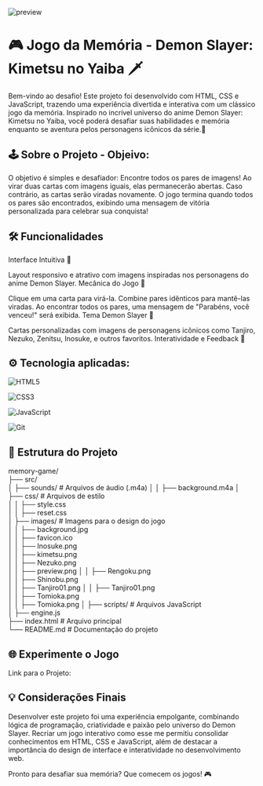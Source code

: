 
![preview](https://github.com/user-attachments/assets/f0123d8e-de04-463c-afb6-7409df50ba03)

# 🎮 Jogo da Memória - Demon Slayer: Kimetsu no Yaiba 🗡️

Bem-vindo ao desafio! Este projeto foi desenvolvido com HTML, CSS e JavaScript, trazendo uma experiência divertida e interativa com um clássico jogo da memória. Inspirado no incrível universo do anime Demon Slayer: Kimetsu no Yaiba, você poderá desafiar suas habilidades e memória enquanto se aventura pelos personagens icônicos da série.🚀

## 🕹️ Sobre o Projeto - Objeivo:

O objetivo é simples e desafiador:
Encontre todos os pares de imagens!
Ao virar duas cartas com imagens iguais, elas permanecerão abertas. Caso contrário, as cartas serão viradas novamente. O jogo termina quando todos os pares são encontrados, exibindo uma mensagem de vitória personalizada para celebrar sua conquista!

## 🛠️ Funcionalidades

Interface Intuitiva 📸

Layout responsivo e atrativo com imagens inspiradas nos personagens do anime Demon Slayer.
Mecânica do Jogo 🧩

Clique em uma carta para virá-la.
Combine pares idênticos para mantê-las viradas.
Ao encontrar todos os pares, uma mensagem de "Parabéns, você venceu!" será exibida.
Tema Demon Slayer 🌸

Cartas personalizadas com imagens de personagens icônicos como Tanjiro, Nezuko, Zenitsu, Inosuke, e outros favoritos.
Interatividade e Feedback 🚀

## ⚙️ Tecnologia aplicadas:

![HTML5](https://img.shields.io/badge/HTML5-E34F26?style=for-the-badge&logo=html5&logoColor=white)

![CSS3](https://img.shields.io/badge/CSS3-1572B6?style=for-the-badge&logo=css3&logoColor=white)

![JavaScript](https://img.shields.io/badge/javascript-%23323330.svg?style=for-the-badge&logo=javascript&logoColor=%23F7DF1E)

![Git](https://img.shields.io/badge/GIT-E44C30?style=for-the-badge&logo=git&logoColor=white)

## 🎨 Estrutura do Projeto

memory-game/  
├── src/  
│ ├── sounds/ # Arquivos de áudio (.m4a)
│ │ ├── background.m4a
│ ├── css/ # Arquivos de estilo  
│ │ ├── style.css  
│ │ ├── reset.css  
│ ├── images/ # Imagens para o design do jogo  
│ │ ├── background.jpg  
│ │ ├── favicon.ico  
│ │ ├── Inosuke.png  
│ │ ├── kimetsu.png  
│ │ ├── Nezuko.png  
│ │ ├── preview.png
│ │ ├── Rengoku.png  
│ │ ├── Shinobu.png  
│ │ ├── Tanjiro01.png
│ │ ├── Tanjiro01.png  
│ │ ├── Tomioka.png  
│ │ ├── Tomioka.png
│ ├── scripts/ # Arquivos JavaScript  
│ ├── engine.js  
├── index.html # Arquivo principal  
└── README.md # Documentação do projeto

## 🌐 Experimente o Jogo

Link para o Projeto:

## 💡 Considerações Finais

Desenvolver este projeto foi uma experiência empolgante, combinando lógica de programação, criatividade e paixão pelo universo do Demon Slayer. Recriar um jogo interativo como esse me permitiu consolidar conhecimentos em HTML, CSS e JavaScript, além de destacar a importância do design de interface e interatividade no desenvolvimento web.

Pronto para desafiar sua memória? Que comecem os jogos! 🎮
